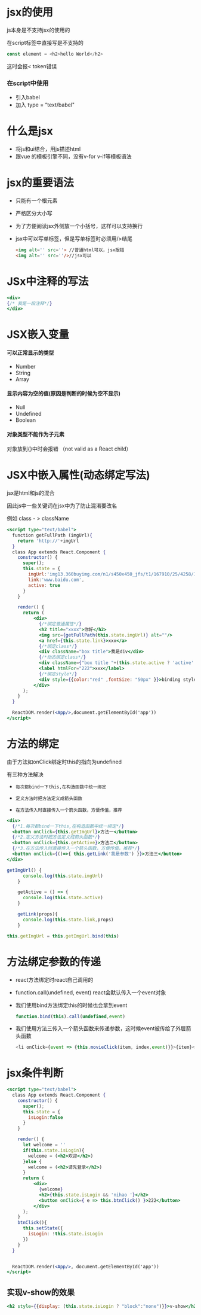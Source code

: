 # jsx的使用

js本身是不支持jsx的使用的

在script标签中直接写是不支持的

```js
const element = <h2>hello World</h2>
```

这时会报< token错误

### 在script中使用

- 引入babel
- 加入 type = “text/babel"

# 什么是jsx

- 将js和ui结合，用js描述html
- 跟vue 的模板引擎不同，没有v-for v-if等模板语法

# jsx的重要语法

- 只能有一个根元素

- 严格区分大小写

- 为了方便阅读jsx外侧放一个小括号，这样可以支持换行

- jsx中可以写单标签，但是写单标签时必须用/>结尾

  ```html
  <img alt='' src=''> //普通html可以，jsx报错
  <img alt='' src=''/>//jsx可以
  ```

# JSx中注释的写法

```jsx
<div>
{/* 我是一段注释*/}
</div>
```

# JSX嵌入变量

#### 可以正常显示的类型

- Number
- String
- Array

#### 显示内容为空的值(原因是判断的时候为空不显示)

- Null
- Undefined
- Boolean

#### 对象类型不能作为子元素

对象放到{}中时会报错 （not valid as a React child）

# JSX中嵌入属性(动态绑定写法)

jsx是html和js的混合

因此js中一些关键词在jsx中为了防止混淆要改名

例如 class - > className

```jsx
<script type="text/babel">
  function getFullPath (imgUrl){
    return 'http://'+imgUrl
  }
  class App extends React.Component {
    constructor() {
      super();
      this.state = {
        imgUrl:'img13.360buyimg.com/n1/s450x450_jfs/t1/167910/25/4258/103664/600fd55eE5e71d032/7b4591a1637b649f.jpg',
        link:'www.baidu.com',
        active: true
      }
    }

    render() {
      return (
          <div>
            {/*绑定普通属性*/}
            <h2 title="xxxx">你好</h2>
            <img src={getFullPath(this.state.imgUrl)} alt=""/>
            <a href={this.state.link}>xxx</a>
            {/*绑定class*/}
            <div className="box title">我是div</div>
            {/*动态绑定class*/}
            <div className={"box title "+(this.state.active ? 'active': '')}>我是div</div>
            <label htmlFor="222">xxx</label>
            {/*绑定style*/}
            <div style={{color:"red" ,fontSize: "50px" }}>binding style</div>
          </div>
      );
    }
  }

  ReactDOM.render(<App/>,document.getElementById('app'))
</script>
```

# 方法的绑定

由于方法如onClick绑定时this的指向为undefined

有三种方法解决

- ```
  每次都bind一下this,在构造函数中统一绑定
  ```

- ```
  定义方法时把方法定义成箭头函数
  ```

- ```
  在方法传入时直接传入一个箭头函数，方便传值，推荐
  ```

```jsx
<div>
  {/*1.每次都bind一下this,在构造函数中统一绑定*/}
  <button onClick={this.getImgUrl}>方法一</button>
  {/*2.定义方法时把方法定义成箭头函数*/}
  <button onClick={this.getActive}>方法二</button>
  {/*3.在方法传入时直接传入一个箭头函数，方便传值，推荐*/}
  <button onClick={()=>{ this.getLink('我是参数') }}>方法三</button>
</div>

getImgUrl() {
      console.log(this.state.imgUrl)
    }

    getActive = () => {
      console.log(this.state.active)
    }

    getLink(props){
      console.log(this.state.link,props)
    }

this.getImgUrl = this.getImgUrl.bind(this)
```

# 方法绑定参数的传递

- react方法绑定时react自己调用的

- function.call(undefined, event) react会默认传入一个event对象

- 我们使用bind方法绑定this的时候也会拿到event

  ```js
  function.bind(this).call(undefined,event)
  ```

- 我们使用方法三传入一个箭头函数来传递参数，这时候event被传给了外层箭头函数

  ```js
  <li onClick={event => {this.movieClick(item, index,event)}}>{item}</li>
  ```


# jsx条件判断

```jsx
<script type="text/babel">
  class App extends React.Component {
    constructor() {
      super();
      this.state = {
        isLogin:false
      }
    }

    render() {
      let welcome = ''
      if(this.state.isLogin){
        welcome = (<h2>欢迎</h2>)
      }else {
        welcome = (<h2>请先登录</h2>)
      }
      return (
          <div>
            {welcome}
            <h2>{this.state.isLogin && 'nihao '}</h2>
            <button onClick={ e => this.btnClick() }>222</button>
          </div>
      );
    }
    btnClick(){
      this.setState({
        isLogin: !this.state.isLogin
      })
    }
  }


  ReactDOM.render(<App/>, document.getElementById('app'))
</script>
```

## 实现v-show的效果

```jsx
<h2 style={{display: (this.state.isLogin ? "block":"none")}}>v-show</h2>
```

